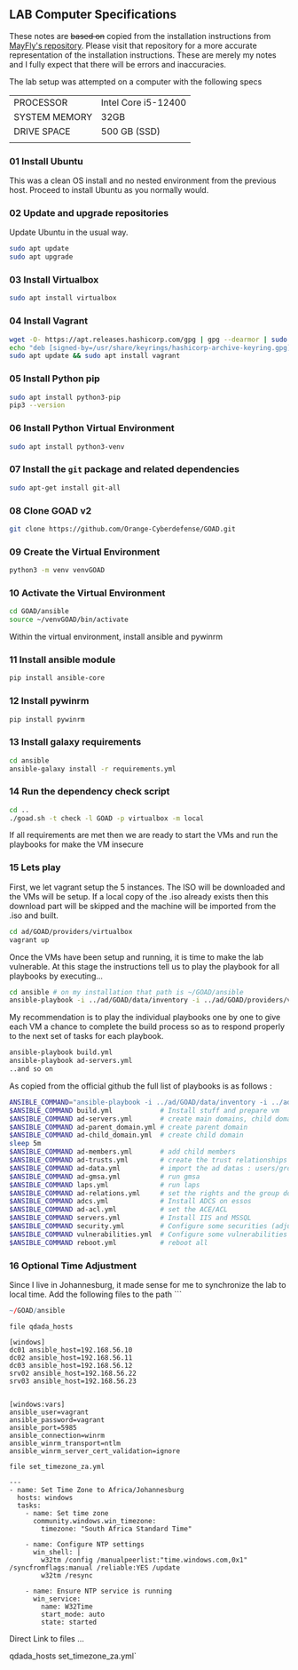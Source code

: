 ## LAB Computer Specifications


These notes are ~~based on~~ copied from the installation instructions from [MayFly's repository](https://github.com/mayfly277). Please visit that repository for a more accurate representation of the installation instructions. These are merely my notes and I fully expect that there will be errors and inaccuracies.

The lab setup was attempted on a computer with the following specs

|               |                     |
| ------------- | ------------------- |
| PROCESSOR     | Intel Core i5-12400 |
| SYSTEM MEMORY | 32GB                |
| DRIVE SPACE   | 500 GB (SSD)        |
|               |                     |


### 01 Install Ubuntu

This was a clean OS install and no nested environment from the previous host. Proceed to install Ubuntu as you normally would.
### 02 Update and upgrade repositories

Update Ubuntu in the usual way.

```bash
sudo apt update
sudo apt upgrade
```

### 03 Install Virtualbox 
```bash
sudo apt install virtualbox
```


### 04 Install Vagrant
```bash
wget -O- https://apt.releases.hashicorp.com/gpg | gpg --dearmor | sudo tee /usr/share/keyrings/hashicorp-archive-keyring.gpg
echo "deb [signed-by=/usr/share/keyrings/hashicorp-archive-keyring.gpg] https://apt.releases.hashicorp.com $(lsb_release -cs) main" | sudo tee /etc/apt/sources.list.d/hashicorp.list
sudo apt update && sudo apt install vagrant
```

### 05 Install Python pip
```bash
sudo apt install python3-pip
pip3 --version
```

### 06 Install Python Virtual Environment 
```bash
sudo apt install python3-venv
```

### 07 Install the `git` package and related dependencies

```bash
sudo apt-get install git-all
```

### 08 Clone  GOAD v2 

```bash
git clone https://github.com/Orange-Cyberdefense/GOAD.git
```


### 09 Create the Virtual Environment
```bash
python3 -m venv venvGOAD
```

### 10 Activate the Virtual Environment
```bash
cd GOAD/ansible
source ~/venvGOAD/bin/activate
```

Within the virtual environment, install ansible and pywinrm
### 11 Install ansible module
```bash
pip install ansible-core
```

### 12 Install pywinrm
```bash
pip install pywinrm
```

### 13 Install galaxy requirements
```bash
cd ansible
ansible-galaxy install -r requirements.yml
```

### 14 Run the dependency check script

```bash
cd ..
./goad.sh -t check -l GOAD -p virtualbox -m local
```

If all requirements are met then we are ready to start the VMs and run the playbooks for make the VM insecure

### 15 Lets play

First, we let vagrant setup the 5 instances. The ISO will be downloaded and the VMs will be setup. If   a local copy of the .iso already exists then this download part will be skipped and the machine will be imported from the .iso and built.

```bash
cd ad/GOAD/providers/virtualbox
vagrant up
```


Once the VMs have been setup and running, it is time to make the lab vulnerable. At this stage the instructions tell us to play the playbook for all playbooks by executing...

```bash
cd ansible # on my installation that path is ~/GOAD/ansible
ansible-playbook -i ../ad/GOAD/data/inventory -i ../ad/GOAD/providers/virtualbox/inventory main.yml
```

My recommendation is to play the individual playbooks one by one to give each VM a chance to complete the build process so as to respond properly to the next set of tasks for each playbook.

```bash
ansible-playbook build.yml
ansible-playbook ad-servers.yml
..and so on
```


As copied from the official github the full list of playbooks is as follows :

```bash
ANSIBLE_COMMAND="ansible-playbook -i ../ad/GOAD/data/inventory -i ../ad/GOAD/providers/virtualbox/inventory"
$ANSIBLE_COMMAND build.yml            # Install stuff and prepare vm
$ANSIBLE_COMMAND ad-servers.yml       # create main domains, child domain and enroll servers
$ANSIBLE_COMMAND ad-parent_domain.yml # create parent domain
$ANSIBLE_COMMAND ad-child_domain.yml  # create child domain
sleep 5m
$ANSIBLE_COMMAND ad-members.yml       # add child members
$ANSIBLE_COMMAND ad-trusts.yml        # create the trust relationships
$ANSIBLE_COMMAND ad-data.yml          # import the ad datas : users/groups...
$ANSIBLE_COMMAND ad-gmsa.yml          # run gmsa
$ANSIBLE_COMMAND laps.yml             # run laps
$ANSIBLE_COMMAND ad-relations.yml     # set the rights and the group domains relations
$ANSIBLE_COMMAND adcs.yml             # Install ADCS on essos
$ANSIBLE_COMMAND ad-acl.yml           # set the ACE/ACL
$ANSIBLE_COMMAND servers.yml          # Install IIS and MSSQL
$ANSIBLE_COMMAND security.yml         # Configure some securities (adjust av enable/disable)
$ANSIBLE_COMMAND vulnerabilities.yml  # Configure some vulnerabilities
$ANSIBLE_COMMAND reboot.yml           # reboot all
```

### 16 Optional Time Adjustment

Since I live in Johannesburg, it made sense for me to synchronize the lab to local time.
Add the following files to the path ```
```r
~/GOAD/ansible
```

`file qdada_hosts`

```
[windows]
dc01 ansible_host=192.168.56.10
dc02 ansible_host=192.168.56.11
dc03 ansible_host=192.168.56.12
srv02 ansible_host=192.168.56.22
srv03 ansible_host=192.168.56.23


[windows:vars]
ansible_user=vagrant
ansible_password=vagrant
ansible_port=5985
ansible_connection=winrm
ansible_winrm_transport=ntlm
ansible_winrm_server_cert_validation=ignore
```

`file set_timezone_za.yml`

```
---
- name: Set Time Zone to Africa/Johannesburg
  hosts: windows
  tasks:
    - name: Set time zone
      community.windows.win_timezone:
        timezone: "South Africa Standard Time"

    - name: Configure NTP settings
      win_shell: |
        w32tm /config /manualpeerlist:"time.windows.com,0x1" /syncfromflags:manual /reliable:YES /update
        w32tm /resync

    - name: Ensure NTP service is running
      win_service:
        name: W32Time
        start_mode: auto
        state: started

```

Direct Link to files ...

qdada_hosts
set_timezone_za.yml`